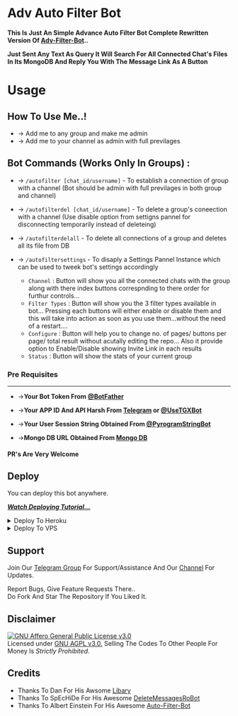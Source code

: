 # Adv Auto Filter Bot

__This Is Just An Simple Advance Auto Filter Bot Complete Rewritten Version Of [Adv-Filter-Bot](https://github.com/CrazyBotsz/Adv-Auto-Filter-Bot)..__

__Just Sent Any Text As Query It Will Search For All Connected Chat's Files In Its MongoDB And Reply You With The Message Link As A Button__


# Usage

## __How To Use Me..!__

* -> Add me to any group and make me admin<br>
* -> Add me to your channel as admin with full previlages


## Bot Commands (Works Only In Groups) :

  * -> `/autofilter [chat_id/username]` - To establish a connection of group with a channel (Bot should be admin with full previlages in both group and channel)

  * -> `/autofilterdel [chat_id/username]` - To delete a group's coneection with a channel (Use disable option from settigns pannel for disconnecting temporarily instead of deleteing)

  * -> `/autofilterdelall` - To delete all connections of a group and deletes all its file from DB
  
  * -> `/autofiltersettings` -  To disaply a Settings Pannel Instance which can be used to tweek bot's settings accordingly
      - `Channel` : Button will show you all the connected chats with the group along with there index buttons correspnding to there order for furthur controls...
      - `Filter Types` : Button will show you the 3 filter types available in bot... Pressing each buttons will either enable or disable them and this will take into action as soon as you use them...without the need of a restart....
      - `Configure` : Button will help you to change no. of pages/ buttons per page/ total result without acutally editing the repo... Also it provide option to Enable/Disable  showing Invite Link in each results
      - `Status` : Button will show the stats of your current group

### Pre Requisites 
------------------
* ->__Your Bot Token From [@BotFather](http://www.telegram.dog/BotFather)__

* ->__Your APP ID And API Harsh From [Telegram](http://www.my.telegram.org) or [@UseTGXBot](http://www.telegram.dog/UseTGXBot)__

* ->__Your User Session String Obtained From [@PyrogramStringBot](http://www.telegram.dog/PyrogramStringBot)__

* ->__Mongo DB URL Obtained From [Mongo DB](http://www.mongodb.com)__

#### PR's Are Very Welcome

## Deploy
You can deploy this bot anywhere.

<i>**[Watch Deploying Tutorial...](https://youtu.be/KTearEPhumc)**</i>

<details><summary>Deploy To Heroku</summary>
<p>
<br>
<a href="https://heroku.com/deploy?template=https://github.com/TeamOfShadow/Auto-Filter-Bot/tree/main">
  <img src="https://www.herokucdn.com/deploy/button.svg" alt="Deploy">
</a>
</p>
</details>

<details><summary>Deploy To VPS</summary>
<p>
<pre>
git clone https://github.com/TeamOfShadow/Auto-Filter-Bot
cd Adv-Auto-Filter-Bot
pip3 install -r requirements.txt
# Change The Vars Of bot/__init__.py File Accordingly
python3 -m bot
</pre>
</p>
</details>

## Support   
Join Our [Telegram Group](https://www.telegram.dog/CrazyBotszGrp) For Support/Assistance And Our [Channel](https://www.telegram.dog/CrazyBotsz) For Updates.   
   
Report Bugs, Give Feature Requests There..   
Do Fork And Star The Repository If You Liked It.

## Disclaimer
[![GNU Affero General Public License v3.0](https://www.gnu.org/graphics/agplv3-155x51.png)](https://www.gnu.org/licenses/agpl-3.0.en.html#header)    
Licensed under [GNU AGPL v3.0.](https://github.com/CrazyBotsz/Adv-Auto-Filter-Bot-V2/blob/main/LICENSE)
Selling The Codes To Other People For Money Is *Strictly Prohibited*.


## Credits

 - Thanks To Dan For His Awsome [Libary](https://github.com/pyrogram/pyrogram)
 - Thanks To SpEcHiDe For His Awesome [DeleteMessagesRoBot](https://github.com/SpEcHiDe/DeleteMessagesRoBot)
 - Thanks To Albert Einstein For His Awesome [Auto-Filter-Bot](https://github.com/AlbertEinsteinTG)
